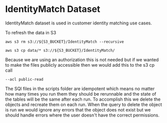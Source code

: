 
# IdentityMatch Dataset


IdentityMatch dataset is used in customer identity matching use cases.


To refresh the data in S3

```
aws s3 rm s3://${S3_BUCKET}/IdentityMatch --recursive   

aws s3 cp data/* s3://${S3_BUCKET}/IdentityMatch/ 

```
Because we are using an authorization this is not needed but if we wanted to make the files publicly accessible then we would add this to the s3 cp call
```
--acl public-read    
```


The SQl files in the scripts folder are idempotent which means no matter how many times you run
them they should be rerunnable and the state of the tables will be the same after each run.
To accomplish this we delete the objects and recreate them on each run.
When the query to delete the object is run we would ignore any errors that the object does not exist but
we should handle errors where the user doesn't have the correct permissions.





